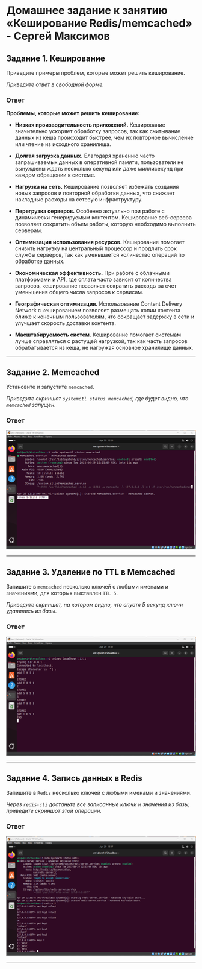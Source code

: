 # Домашнее задание к занятию «Кеширование Redis/memcached» - Сергей Максимов

## Задание 1. Кеширование

Приведите примеры проблем, которые может решить кеширование.

*Приведите ответ в свободной форме.*

### Ответ

**Проблемы, которые может решить кеширование:**

* **Низкая производительность приложений.** Кеширование значительно ускоряет обработку запросов, так как считывание данных из кеша происходит быстрее, чем их повторное вычисление или чтение из исходного хранилища.

* **Долгая загрузка данных.** Благодаря хранению часто запрашиваемых данных в оперативной памяти, пользователи не вынуждены ждать несколько секунд или даже миллисекунд при каждом обращении к системе.

* **Нагрузка на сеть.** Кеширование позволяет избежать создания новых запросов и повторной обработки данных, что снижает накладные расходы на сетевую инфраструктуру.

* **Перегрузка серверов.** Особенно актуально при работе с динамически генерируемым контентом. Кеширование веб-сервера позволяет сократить объем работы, которую необходимо выполнить серверам.

* **Оптимизация использования ресурсов.** Кеширование помогает снизить нагрузку на центральный процессор и продлить срок службы серверов, так как уменьшается количество операций по обработке данных.

* **Экономическая эффективность.** При работе с облачными платформами и API, где оплата часто зависит от количества запросов, кеширование позволяет сократить расходы за счет уменьшения общего числа запросов к сервисам.

* **Географическая оптимизация.** Использование Content Delivery Network с кешированием позволяет размещать копии контента ближе к конечным пользователям, что сокращает задержку в сети и улучшает скорость доставки контента.

* **Масштабируемость систем.** Кеширование помогает системам лучше справляться с растущей нагрузкой, так как часть запросов обрабатывается из кеша, не нагружая основное хранилище данных.

---

## Задание 2. Memcached

Установите и запустите `memcached`.

*Приведите скриншот `systemctl status memcached`, где будет видно, что `memcached` запущен.*

### Ответ

![](pic/status_memcached.png)

---

## Задание 3. Удаление по TTL в Memcached

Запишите в `memcached` несколько ключей с любыми именами и значениями, для которых выставлен `TTL 5`.

*Приведите скриншот, на котором видно, что спустя 5 секунд ключи удалились из базы.*

### Ответ

![](pic/memcached.png)

---

## Задание 4. Запись данных в Redis

Запишите в `Redis` несколько ключей с любыми именами и значениями.

*Через `redis-cli` достаньте все записанные ключи и значения из базы, приведите скриншот этой операции.*

### Ответ

![](pic/redis.png)

---